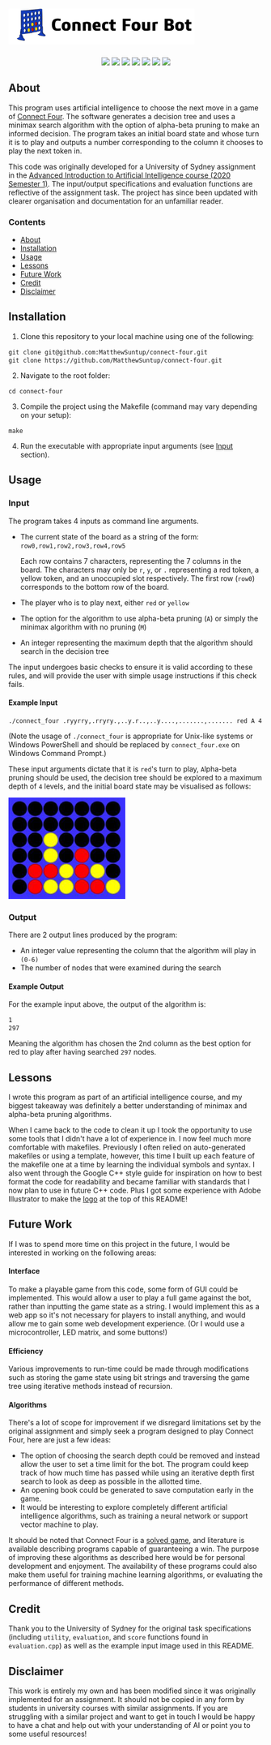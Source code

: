 # <img src="img/Connect Four Project Logo.png?raw=true" height="70">

<p align = center>
  <img src="https://img.shields.io/badge/-C%2B%2B-00599C?logo=C%2B%2B"/>
  <img src="https://img.shields.io/badge/-Markdown-000000?logo=markdown"/>
  <img src="https://img.shields.io/badge/-Sublime%20Text-DB6204?logo=sublime-text&logoColor=white"/>
  <img src="https://img.shields.io/badge/-Atom-239120?logo=atom&logoColor=white"/>
  <img src="https://img.shields.io/badge/-Git-D51007?logo=git&logoColor=white"/>
  <img src="https://img.shields.io/badge/-GitHub-181717?logo=github&logoColor=white"/>
  <img src="https://img.shields.io/badge/-Illustrator-DB6204?logo=adobe-illustrator&logoColor=white"/>
</p>

## About
This program uses artificial intelligence to choose the next move in a game of [Connect Four](https://en.wikipedia.org/wiki/Connect_Four). The software generates a decision tree and uses a minimax search algorithm with the option of alpha-beta pruning to make an informed decision. The program takes an initial board state and whose turn it is to play and outputs a number corresponding to the column it chooses to play the next token in.

This code was originally developed for a University of Sydney assignment in the [Advanced Introduction to Artificial Intelligence course (2020 Semester 1)](https://www.sydney.edu.au/courses/units-of-study/2020/comp/comp3608.html). The input/output specifications and evaluation functions are reflective of the assignment task. The project has since been updated with clearer organisation and documentation for an unfamiliar reader.

### Contents
- [About](#About)
- [Installation](#Installation)
- [Usage](#Usage)
- [Lessons](#Lessons)
- [Future Work](#Future-Work)
- [Credit](#Credit)
- [Disclaimer](#Disclaimer)


## Installation
1. Clone this repository to your local machine using one of the following:
```
git clone git@github.com:MatthewSuntup/connect-four.git
git clone https://github.com/MatthewSuntup/connect-four.git
```
2. Navigate to the root folder:
```
cd connect-four
```
3. Compile the project using the Makefile (command may vary depending on your setup):
```
make
```
4. Run the executable with appropriate input arguments (see [Input](#Input) section).


## Usage
### Input
The program takes 4 inputs as command line arguments.
- The current state of the board as a string of the form: ``` row0,row1,row2,row3,row4,row5 ```

  Each row contains 7 characters, representing the 7 columns in the board. The characters may only be ```r```, ```y```, or ```.``` representing a red token, a yellow token, and an unoccupied slot respectively. The first row (```row0```) corresponds to the bottom row of the board.

- The player who is to play next, either ```red``` or ```yellow```
- The option for the algorithm to use alpha-beta pruning (```A```) or simply the minimax algorithm with no pruning (```M```)
- An integer representing the maximum depth that the algorithm should search in the decision tree

The input undergoes basic checks to ensure it is valid according to these rules, and will provide the user with simple usage instructions if this check fails.

#### Example Input
```
./connect_four .ryyrry,.rryry.,..y.r..,..y....,.......,....... red A 4
```

(Note the usage of ```./connect_four``` is appropriate for Unix-like systems or Windows PowerShell and should be replaced by ```connect_four.exe``` on Windows Command Prompt.)


These input arguments dictate that it is ```red```'s turn to play, ```A```lpha-beta pruning should be used, the decision tree should be explored to a maximum depth of ```4``` levels, and the initial board state may be visualised as follows:

<img src="img/board_example.jpg?raw=true" height="200">

### Output
There are 2 output lines produced by the program:
- An integer value representing the column that the algorithm will play in ```(0-6)```
- The number of nodes that were examined during the search

#### Example Output
For the example input above, the output of the algorithm is:
```
1
297
```
Meaning the algorithm has chosen the 2nd column as the best option for red to play after having searched ```297``` nodes.

## Lessons

I wrote this program as part of an artificial intelligence course, and my biggest takeaway was definitely a better understanding of minimax and alpha-beta pruning algorithms.

When I came back to the code to clean it up I took the opportunity to use some tools that I didn't have a lot of experience in. I now feel much more comfortable with makefiles. Previously I often relied on auto-generated makefiles or using a template, however, this time I built up each feature of the makefile one at a time by learning the individual symbols and syntax. I also went through the Google C++ style guide for inspiration on how to best format the code for readability and became familiar with standards that I now plan to use in future C++ code. Plus I got some experience with Adobe Illustrator to make the [logo](https://github.com/MatthewSuntup/connect-four/blob/master/img/Connect%20Four%20Project%20Logo.png) at the top of this README!

## Future Work
If I was to spend more time on this project in the future, I would be interested in working on the following areas:

#### Interface
To make a playable game from this code, some form of GUI could be implemented. This would allow a user to play a full game against the bot, rather than inputting the game state as a string. I would implement this as a web app so it's not necessary for players to install anything, and would allow me to gain some web development experience. (Or I would use a microcontroller, LED matrix, and some buttons!)

#### Efficiency
Various improvements to run-time could be made through modifications such as storing the game state using bit strings and traversing the game tree using iterative methods instead of recursion.

#### Algorithms
There's a lot of scope for improvement if we disregard limitations set by the original assignment and simply seek a program designed to play Connect Four, here are just a few ideas:

 - The option of choosing the search depth could be removed and instead allow the user to set a time limit for the bot. The program could keep track of how much time has passed while using an iterative depth first search to look as deep as possible in the allotted time.
 - An opening book could be generated to save computation early in the game.
 - It would be interesting to explore completely different artificial intelligence algorithms, such as training a neural network or support vector machine to play.

It should be noted that Connect Four is a [solved game](https://en.wikipedia.org/wiki/Solved_game), and literature is available describing programs capable of guaranteeing a win. The purpose of improving these algorithms as described here would be for personal development and enjoyment. The availability of these programs could also make them useful for training machine learning algorithms, or evaluating the performance of different methods.

## Credit
Thank you to the University of Sydney for the original task specifications (including ```utility```, ```evaluation```, and ```score``` functions found in ```evaluation.cpp```) as well as the example input image used in this README.

## Disclaimer
This work is entirely my own and has been modified since it was originally implemented for an assignment. It should not be copied in any form by students in university courses with similar assignments. If you are struggling with a similar project and want to get in touch I would be happy to have a chat and help out with your understanding of AI or point you to some useful resources!
